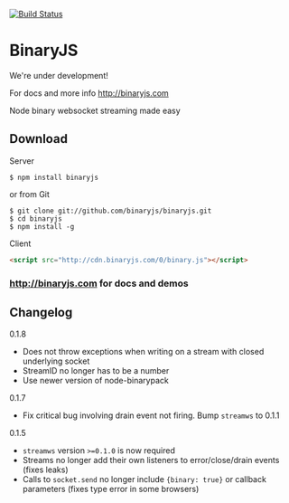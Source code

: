 [![Build Status](https://secure.travis-ci.org/binaryjs/binaryjs.png)](http://travis-ci.org/binaryjs/binaryjs)

BinaryJS
========

We're under development! 

For docs and more info
http://binaryjs.com

Node binary websocket streaming made easy


## Download

Server

```console
$ npm install binaryjs
```
or from Git
```console
$ git clone git://github.com/binaryjs/binaryjs.git
$ cd binaryjs 
$ npm install -g
```

Client

```html
<script src="http://cdn.binaryjs.com/0/binary.js"></script>
```

### http://binaryjs.com for docs and demos


## Changelog

0.1.8

- Does not throw exceptions when writing on a stream with closed underlying socket
- StreamID no longer has to be a number
- Use newer version of node-binarypack

0.1.7

- Fix critical bug involving drain event not firing. Bump `streamws` to 0.1.1

0.1.5

- `streamws` version `>=0.1.0` is now required
- Streams no longer add their own listeners to error/close/drain events (fixes leaks)
- Calls to `socket.send` no longer include `{binary: true}` or callback parameters (fixes type error in some browsers)